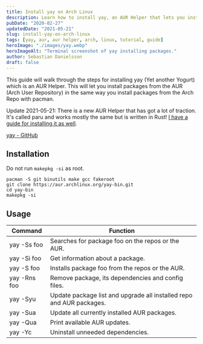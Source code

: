 ```yaml
---
title: Install yay on Arch Linux
description: Learn how to install yay, an AUR Helper that lets you install packages from the Arch User Repository using the same commands as pacman.
pubDate: "2020-02-27"
updatedDate: "2021-05-21"
slug: install-yay-on-arch-linux
tags: [yay, aur, aur helper, arch, linux, tutorial, guide]
heroImage: "./images/yay.webp"
heroImageAlt: "Terminal screenshot of yay installing packages."
author: Sebastian Danielsson
draft: false
---
```


This guide will walk through the steps for installing yay (Yet another Yogurt) which is an AUR Helper. This will let you install packages from the AUR (Arch User Repository) in the same way you install packages from the Arch Repo with pacman.

Update 2021-05-21:
There is a new AUR Helper that has got a lot of traction. It's called paru and works mostly the same but is written in Rust! [I have a guide for installing it as well](/install-paru-on-arch-linux).

<!--truncate-->

[yay - GitHub](https://github.com/Jguer/yay)

## Installation

Do not run `makepkg -si` as root.

```shell
pacman -S git binutils make gcc fakeroot
git clone https://aur.archlinux.org/yay-bin.git
cd yay-bin
makepkg -si
```

## Usage

| Command      | Function                                                             |
| ------------ | -------------------------------------------------------------------- |
| yay -Ss foo  | Searches for package foo on the repos or the AUR.                    |
| yay -Si foo  | Get information about a package.                                     |
| yay -S foo   | Installs package foo from the repos or the AUR.                      |
| yay -Rns foo | Remove package, its dependencies and config files.                   |
| yay -Syu     | Update package list and upgrade all installed repo and AUR packages. |
| yay -Sua     | Update all currently installed AUR packages.                         |
| yay -Qua     | Print available AUR updates.                                         |
| yay -Yc      | Uninstall unneeded dependencies.                                     |

